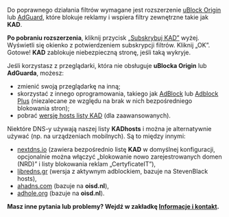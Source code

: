 Do poprawnego działania filtrów wymagane jest rozszerzenie [uBlock Origin](https://github.com/gorhill/uBlock#installation) lub [AdGuard](https://adguard.com/pl/adguard-browser-extension/overview.html), które blokuje reklamy i wspiera filtry zewnętrzne takie jak **KAD**.

**Po pobraniu rozszerzenia**, kliknij przycisk [„Subskrybuj KAD”](#body) wyżej. Wyświetli się okienko z potwierdzeniem subskrypcji filtrów. Kliknij „OK”. Gotowe! **KAD** zablokuje niebezpieczną stronę, jeśli taką wykryje.

Jeśli korzystasz z przeglądarki, która nie obsługuje **uBlocka Origin** lub **AdGuarda**, możesz:
* zmienić swoją przeglądarkę na inną;
* skorzystać z innego oprogramowania, takiego jak [AdBlock](https://getadblock.com/) lub [Adblock Plus](https://adblockplus.org/) (niezalecane ze względu na brak w nich bezpośredniego blokowania stron);
* pobrać [wersję hosts listy KAD](https://github.com/PolishFiltersTeam/KADhosts) (dla zaawansowanych).

Niektóre DNS-y używają naszej listy **KADhosts** i można je alternatywnie używać (np. na urządzeniach mobilnych). Są to między innymi:
* [nextdns.io](https://nextdns.io/) (zawiera bezpośrednio listę **KAD** w domyślnej konfiguracji, opcjonalnie można włączyć „blokowanie nowo zarejestrowanych domen (NRD)” i listy blokowania reklam „CertyficateIT”),<!-- * [dnscrypt.pl/ `dnscrypt.pl-armada`](https://dnscrypt.pl/) (zawiera listę **KAD** w wersji `dnscrypt.pl-armada`), -->
* [libredns.gr](https://libredns.gr/) (wersja z aktywnym adblockiem, bazuje na StevenBlack hosts),
* [ahadns.com](https://ahadns.com/) (bazuje na **oisd.nl**),
* [adhole.org](https://adhole.org/) (bazuje na **oisd.nl**).

**Masz inne pytania lub problemy? Wejdź w zakładkę [Informacje i kontakt](#contact).**
